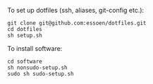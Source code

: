 To set up dotfiles (ssh, aliases, git-config etc.):
```shell
git clone git@github.com:essoen/dotfiles.git
cd dotfiles
sh setup.sh
```

To install software:

```shell
cd software
sh nonsudo-setup.sh
sudo sh sudo-setup.sh
```
